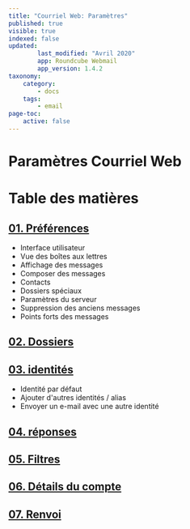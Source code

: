 ```yaml
---
title: "Courriel Web: Paramètres"
published: true
visible: true
indexed: false
updated:
        last_modified: "Avril 2020"
        app: Roundcube Webmail
        app_version: 1.4.2
taxonomy:
    category:
        - docs
    tags:
        - email
page-toc:
    active: false
---
```


# Paramètres Courriel Web


# Table des matières
## [01. Préférences](01.preferences)
  - Interface utilisateur
  - Vue des boîtes aux lettres
  - Affichage des messages
  - Composer des messages
  - Contacts
  - Dossiers spéciaux
  - Paramètres du serveur
  - Suppression des anciens messages
  - Points forts des messages

## [02. Dossiers](02.folders)
## [03. identités](03.identities)
  - Identité par défaut
  - Ajouter d'autres identités / alias
  - Envoyer un e-mail avec une autre identité

## [04. réponses](04.responses)
## [05. Filtres](05.filters)
## [06. Détails du compte](06.account_details)
## [07. Renvoi](07.forwarding)